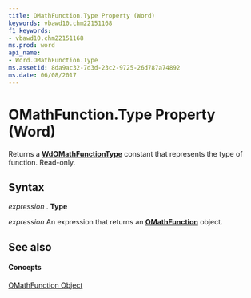 ```yaml
---
title: OMathFunction.Type Property (Word)
keywords: vbawd10.chm22151168
f1_keywords:
- vbawd10.chm22151168
ms.prod: word
api_name:
- Word.OMathFunction.Type
ms.assetid: 8da9ac32-7d3d-23c2-9725-26d787a74892
ms.date: 06/08/2017
---
```



# OMathFunction.Type Property (Word)

Returns a **[WdOMathFunctionType](wdomathfunctiontype-enumeration-word.md)** constant that represents the type of function. Read-only.


## Syntax

 _expression_ . **Type**

 _expression_ An expression that returns an **[OMathFunction](omathfunction-object-word.md)** object.


## See also


#### Concepts


[OMathFunction Object](omathfunction-object-word.md)

